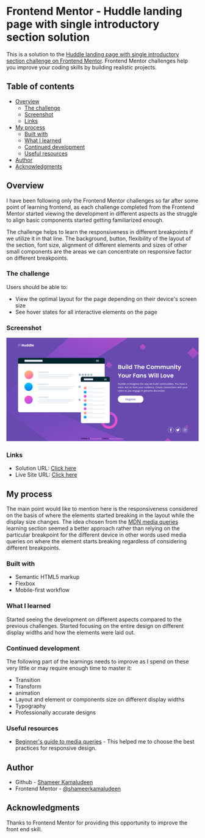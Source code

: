 # Frontend Mentor - Huddle landing page with single introductory section solution

This is a solution to the [Huddle landing page with single introductory section challenge on Frontend Mentor](https://www.frontendmentor.io/challenges/huddle-landing-page-with-a-single-introductory-section-B_2Wvxgi0). Frontend Mentor challenges help you improve your coding skills by building realistic projects. 

## Table of contents

- [Overview](#overview)
  - [The challenge](#the-challenge)
  - [Screenshot](#screenshot)
  - [Links](#links)
- [My process](#my-process)
  - [Built with](#built-with)
  - [What I learned](#what-i-learned)
  - [Continued development](#continued-development)
  - [Useful resources](#useful-resources)
- [Author](#author)
- [Acknowledgments](#acknowledgments)

## Overview

I have been following only the Frontend Mentor challenges so far after some point of learning frontend, as each challenge completed from the Frontend Mentor started viewing the development in different aspects as the struggle to align basic components started getting familiarized enough.

The challenge helps to learn the responsiveness in different breakpoints if we utilize it in that line. The background, button, flexibility of the layout of the section, font size, alignment of different elements and sizes of other small components are the areas we can concentrate on responsive factor on different breakpoints.

### The challenge

Users should be able to:

- View the optimal layout for the page depending on their device's screen size
- See hover states for all interactive elements on the page

### Screenshot

![](./screenshot.png)

### Links

- Solution URL: [Click here](https://github.com/shameerkamaludeen/huddle-landing-page-with-single-introductory-section)
- Live Site URL: [Click here](https://shameerkamaludeen.github.io/huddle-landing-page-with-single-introductory-section/)

## My process

The main point would like to mention here is the responsiveness considered on the basis of where the elements started breaking in the layout while the display size changes. The idea chosen from the [MDN media queries](https://developer.mozilla.org/en-US/docs/Learn/CSS/CSS_layout/Media_queries) learning section seemed a better approach rather than relying on the particular breakpoint for the different device in other words used media queries on where the element starts breaking regardless of considering different breakpoints.

### Built with

- Semantic HTML5 markup
- Flexbox
- Mobile-first workflow

### What I learned

Started seeing the development on different aspects compared to the previous challenges. Started focusing on the entire design on different display widths and how the elements were laid out.

### Continued development

The following part of the learnings needs to improve as I spend on these very little or may require enough time to master it:
- Transition
- Transform
- animation
- Layout and element or components size on different display widths
- Typography
- Professionally accurate designs

### Useful resources

- [Beginner's guide to media queries](https://developer.mozilla.org/en-US/docs/Learn/CSS/CSS_layout/Media_queries) - This helped me to choose the best practices for responsive design.

## Author

- Github - [Shameer Kamaludeen](https://github.com/shameerkamaludeen)
- Frontend Mentor - [@shameerkamaludeen](https://www.frontendmentor.io/profile/shameerkamaludeen)

## Acknowledgments

Thanks to Frontend Mentor for providing this opportunity to improve the front end skill.
